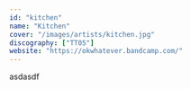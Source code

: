 ```yaml
---
id: "kitchen"
name: "Kitchen"
cover: "/images/artists/kitchen.jpg"
discography: ["TT05"]
website: "https://okwhatever.bandcamp.com/"
---
```


asdasdf